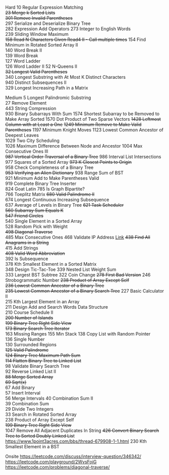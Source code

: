 Hard
10        Regular Expression Matching   
~~23        Merge k Sorted Lists~~   
~~301        Remove Invalid Parentheses~~  
297        Serialize and Deserialize Binary Tree  
282        Expression Add Operators
273        Integer to English Words   
239        Sliding Window Maximum   
~~158        Read N Characters Given Read4 II - Call multiple times~~
154        Find Minimum in Rotated Sorted Array II   
140        Word Break II   
139        Word Break   
127        Word Ladder   
126        Word Ladder II
52        N-Queens II   
~~32        Longest Valid Parentheses~~   
340        Longest Substring with At Most K Distinct Characters   
940        Distinct Subsequences II   
329        Longest Increasing Path in a Matrix   

Medium
5        Longest Palindromic Substring   
27        Remove Element   
443        String Compression  
930        Binary Subarrays With Sum
1574        Shortest Subarray to be Removed to Make Array Sorted
1570        Dot Product of Two Sparse Vectors
~~1428        Leftmost Column with at Least a One~~
~~1249        Minimum Remove to Make Valid Parentheses~~
1197        Minimum Knight Moves
1123        Lowest Common Ancestor of Deepest Leaves  
1029        Two City Scheduling   
1026        Maximum Difference Between Node and Ancestor
1004        Max Consecutive Ones III  
~~987        Vertical Order Traversal of a Binary Tree~~
986        Interval List Intersections
977        Squares of a Sorted Array
~~973        K Closest Points to Origin~~   
958        Check Completeness of a Binary Tree  
~~953        Verifying an Alien Dictionary~~
938        Range Sum of BST   
921        Minimum Add to Make Parentheses Valid   
919        Complete Binary Tree Inserter   
824        Goat Latin
785        Is Graph Bipartite?   
766        Toeplitz Matrix
~~680        Valid Palindrome II~~   
674        Longest Continuous Increasing Subsequence  
637        Average of Levels in Binary Tree
~~621        Task Scheduler~~   
~~560        Subarray Sum Equals K~~   
~~547        Friend Circles~~   
540        Single Element in a Sorted Array   
528        Random Pick with Weight   
~~498        Diagonal Traverse~~   
485        Max Consecutive Ones
468        Validate IP Address  [Link](https://leetcode-cn.com/problems/validate-ip-address/solution/yan-zheng-ip-di-zhi-by-leetcode/) 
~~438        Find All Anagrams in a String~~   
415        Add Strings   
~~408        Valid Word Abbreviation~~   
392        Is Subsequence   
378        Kth Smallest Element in a Sorted Matrix   
348        Design Tic-Tac-Toe
339        Nested List Weight Sum  
333        Largest BST Subtree
322        Coin Change
~~278        First Bad Version~~
246        Strobogrammatic Number
~~238        Product of Array Except Self~~   
~~236        Lowest Common Ancestor of a Binary Tree~~   
~~235        Lowest Common Ancestor of a Binary Search Tree~~
227        Basic Calculator II   
215        Kth Largest Element in an Array   
211        Design Add and Search Words Data Structure  
210        Course Schedule II   
~~200        Number of Islands~~   
~~199        Binary Tree Right Side View~~   
~~173        Binary Search Tree Iterator~~   
163        Missing Ranges
155        Min Stack
138        Copy List with Random Pointer   
136        Single Number   
130        Surrounded Regions   
~~125        Valid Palindrome~~   
~~124        Binary Tree Maximum Path Sum~~   
~~114        Flatten Binary Tree to Linked List~~   
98        Validate Binary Search Tree   
92        Reverse Linked List II   
~~88        Merge Sorted Array~~   
~~69        Sqrt(x)~~   
67        Add Binary   
57        Insert Interval  
56        Merge Intervals
40        Combination Sum II   
39        Combination Sum   
29        Divide Two Integers   
33        Search in Rotated Sorted Array   
238        Product of Array Except Self   
~~199        Binary Tree Right Side View~~   
1047        Remove All Adjacent Duplicates In String
~~426        Convert Binary Search Tree to Sorted Doubly Linked Lis~~t   
https://www.1point3acres.com/bbs/thread-679908-1-1.html
230        Kth Smallest Element in a BST   


Onsite
https://leetcode.com/discuss/interview-question/346342/
https://leetcode.com/playground/2WvsFojG
https://leetcode.com/problems/diagonal-traverse/
<!--stackedit_data:
eyJoaXN0b3J5IjpbNDA1NTk3MDg2LC04NzAxNzIzODYsNTAyNz
k2ODMwLDIwODU1NjM1OTQsLTE1MTk2ODI0MjIsMTM2NjcyMDEz
OCwtMTgyMjQ2NzMxOCwxMDkwNDY2MDU4LDMzNDc5NTYyLDE3Nj
gyNTE2NTgsMjAyMzEwMTIyLDE4NTM4OTMyNTldfQ==
-->
